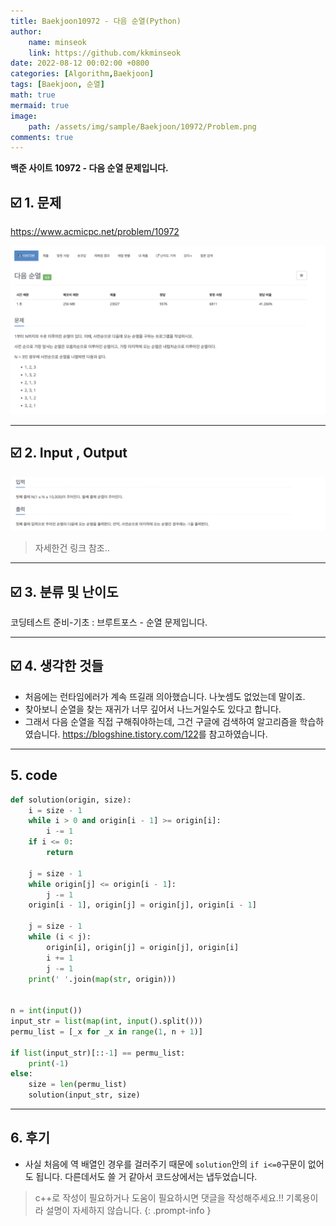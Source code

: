 ```yaml
---
title: Baekjoon10972 - 다음 순열(Python)
author: 
    name: minseok
    link: https://github.com/kkminseok
date: 2022-08-12 00:02:00 +0800
categories: [Algorithm,Baekjoon]
tags: [Baekjoon, 순열]
math: true
mermaid: true
image: 
    path: /assets/img/sample/Baekjoon/10972/Problem.png
comments: true
---
```


**백준 사이트 10972 - 다음 순열 문제입니다.**

## ☑️ 1. 문제
<https://www.acmicpc.net/problem/10972>


![](/assets/img/sample/Baekjoon/10972/Problem.png)

-----  

## ☑️ 2. Input , Output
![](/assets/img/sample/Baekjoon/10972/input.png)

> 자세한건 링크 참조..

-----  

## ☑️ 3. 분류 및 난이도

코딩테스트 준비-기초 : 브루트포스 - 순열 문제입니다.

-----  

## ☑️ 4. 생각한 것들

- 처음에는 런타임에러가 계속 뜨길래 의아했습니다. 나눗셈도 없었는데 말이죠.
- 찾아보니 순열을 찾는 재귀가 너무 깊어서 나느거일수도 있다고 합니다.
- 그래서 다음 순열을 직접 구해줘야하는데, 그건 구글에 검색하여 알고리즘을 학습하였습니다.
<https://blogshine.tistory.com/122>를 참고하였습니다.




-----  

## 5. code

```python
def solution(origin, size):
    i = size - 1
    while i > 0 and origin[i - 1] >= origin[i]:
        i -= 1
    if i <= 0:
        return

    j = size - 1
    while origin[j] <= origin[i - 1]:
        j -= 1
    origin[i - 1], origin[j] = origin[j], origin[i - 1]

    j = size - 1
    while (i < j):
        origin[i], origin[j] = origin[j], origin[i]
        i += 1
        j -= 1
    print(' '.join(map(str, origin)))


n = int(input())
input_str = list(map(int, input().split()))
permu_list = [_x for _x in range(1, n + 1)]

if list(input_str)[::-1] == permu_list:
    print(-1)
else:
    size = len(permu_list)
    solution(input_str, size)


```

-----

## 6. 후기

- 사실 처음에 역 배열인 경우를 걸러주기 때문에 `solution`안의 `if i<=0`구문이 없어도 됩니다. 다른데서도 쓸 거 같아서 코드상에서는 냅두었습니다.

> c++로 작성이 필요하거나 도움이 필요하시면 댓글을 작성해주세요.!! 기록용이라 설명이 자세하지 않습니다.
{: .prompt-info }